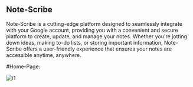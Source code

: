 ## Note-Scribe

Note-Scribe is a cutting-edge platform designed to seamlessly integrate with your Google account, providing you with a convenient and secure platform to create, update, and manage your notes.
Whether you're jotting down ideas, making to-do lists, or storing important information, Note-Scribe offers a user-friendly experience that ensures your notes are accessible anytime, anywhere.

#Home-Page:

![i1](https://github.com/SumaSreeVemuri/Mind-Script/assets/108190747/23d30add-e091-4cb4-b614-27d9c0e40b5a)


